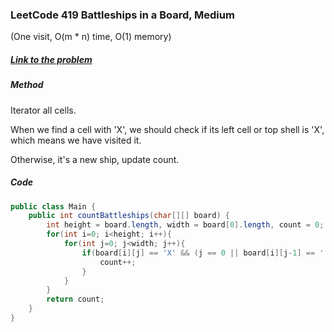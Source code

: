 ### LeetCode 419 Battleships in a Board, Medium

(One visit, O(m * n) time, O(1) memory)

##### [Link to the problem](https://leetcode.com/problems/battleships-in-a-board/)

##### Method

Iterator all cells.

When we find a cell with 'X', we should check if its left cell or top shell is 'X', which means we have visited it.

Otherwise, it's a new ship, update count. 

##### Code

```java
public class Main {
    public int countBattleships(char[][] board) {
        int height = board.length, width = board[0].length, count = 0;
        for(int i=0; i<height; i++){
            for(int j=0; j<width; j++){
                if(board[i][j] == 'X' && (j == 0 || board[i][j-1] == '.') && (i==0 || board[i-1][j] == '.')){
                    count++;
                }
            }
        }
        return count;
    }
}
```
